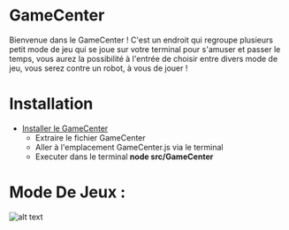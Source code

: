 # GameCenter

Bienvenue dans le GameCenter ! C'est un endroit qui regroupe plusieurs petit mode de jeu qui se joue sur votre terminal pour s'amuser et passer le temps, vous aurez la possibilité à l'entrée de choisir entre divers mode de jeu, vous serez contre un robot, à vous de jouer !

# Installation 

- [Installer le GameCenter](https://github.com/TarunoDev/GameCenter/archive/refs/heads/master.zip)
  - Extraire le fichier GameCenter
  - Aller à l'emplacement GameCenter.js via le terminal
  - Executer dans le terminal **node src/GameCenter**

# Mode De Jeux :

![alt text](https://cdn.discordapp.com/attachments/986662959793188894/1086656219453857902/GameCenter.png)
